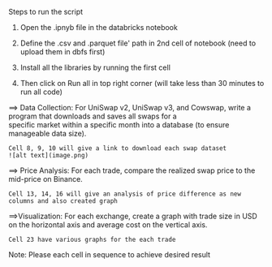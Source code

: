 Steps to run the script

1) Open the .ipnyb file in the databricks notebook

2) Define the .csv and .parquet file' path in 2nd cell of notebook (need to upload them in dbfs first)

3) Install all the libraries by running the first cell

4) Then click on Run all in top right corner (will take less than 30 minutes to run all code)



==> Data Collection: For UniSwap v2, UniSwap v3, and Cowswap, write a program that downloads and saves all swaps for a       
    specific market within a specific month into a database (to ensure manageable data size).

    Cell 8, 9, 10 will give a link to download each swap dataset
    ![alt text](image.png)

==> Price Analysis: For each trade, compare the realized swap price to the mid-price on Binance.

    Cell 13, 14, 16 will give an analysis of price difference as new columns and also created graph

==>Visualization: For each exchange, create a graph with trade size in USD on the horizontal axis and average cost on the vertical axis.

    Cell 23 have various graphs for the each trade

Note: Please each cell in sequence to achieve desired result
    

